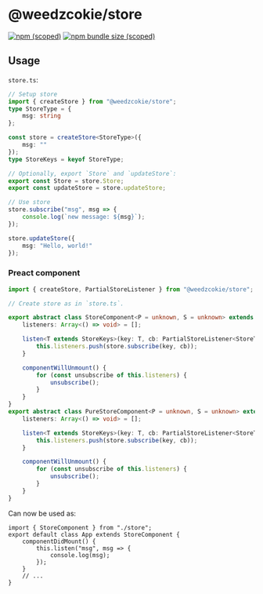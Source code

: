 # @weedzcokie/store

[![npm (scoped)](https://img.shields.io/npm/v/@weedzcokie/store?style=for-the-badge)](https://www.npmjs.com/package/@weedzcokie/store)
[![npm bundle size (scoped)](https://img.shields.io/bundlephobia/min/@weedzcokie/store?style=for-the-badge)](https://www.npmjs.com/package/@weedzcokie/store)

## Usage

`store.ts`:

```typescript
// Setup store
import { createStore } from "@weedzcokie/store";
type StoreType = {
    msg: string
};

const store = createStore<StoreType>({
    msg: ""
});
type StoreKeys = keyof StoreType;

// Optionally, export `Store` and `updateStore`:
export const Store = store.Store;
export const updateStore = store.updateStore;

// Use store
store.subscribe("msg", msg => {
    console.log(`new message: ${msg}`);
});

store.updateStore({
    msg: "Hello, world!"
});
```

### Preact component

```typescript
import { createStore, PartialStoreListener } from "@weedzcokie/store";

// Create store as in `store.ts`.

export abstract class StoreComponent<P = unknown, S = unknown> extends Component<P, S> {
    listeners: Array<() => void> = [];

    listen<T extends StoreKeys>(key: T, cb: PartialStoreListener<StoreType, T>) {
        this.listeners.push(store.subscribe(key, cb));
    }

    componentWillUnmount() {
        for (const unsubscribe of this.listeners) {
            unsubscribe();
        }
    }
}
export abstract class PureStoreComponent<P = unknown, S = unknown> extends PureComponent<P, S> {
    listeners: Array<() => void> = [];

    listen<T extends StoreKeys>(key: T, cb: PartialStoreListener<StoreType, T>) {
        this.listeners.push(store.subscribe(key, cb));
    }

    componentWillUnmount() {
        for (const unsubscribe of this.listeners) {
            unsubscribe();
        }
    }
}
```

Can now be used as:

```tsx
import { StoreComponent } from "./store";
export default class App extends StoreComponent {
    componentDidMount() {
        this.listen("msg", msg => {
            console.log(msg);
        });
    }
    // ...
}
```
